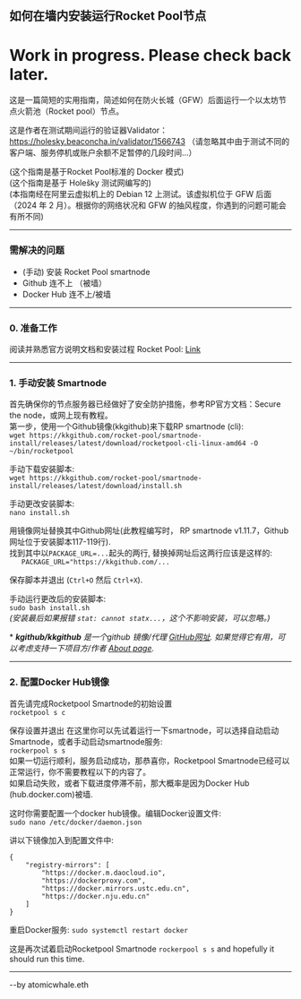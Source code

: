 ## 如何在墙内安装运行Rocket Pool节点

# Work in progress. Please check back later.  

这是一篇简短的实用指南，简述如何在防火长城（GFW）后面运行一个以太坊节点火箭池（Rocket pool）节点。

这是作者在测试期间运行的验证器Validator：https://holesky.beaconcha.in/validator/1566743 （请忽略其中由于测试不同的客户端、服务停机或账户余额不足暂停的几段时间…）  

(这个指南是基于Rocket Pool标准的 Docker 模式)  
(这个指南是基于 Holešky 测试网编写的)  
(本指南经在阿里云虚拟机上的 Debian 12 上测试。该虚拟机位于 GFW 后面（2024 年 2 月）。根据你的网络状况和 GFW 的抽风程度，你遇到的问题可能会有所不同)  
  

---
### 需解决的问题
* (手动) 安装 Rocket Pool smartnode
* Github 连不上 （被墙）
* Docker Hub 连不上/被墙

---
### 0. 准备工作
阅读并熟悉官方说明文档和安装过程 Rocket Pool: [Link](https://docs.rocketpool.net/guides/node/responsibilities)

---
### 1. 手动安装 Smartnode
首先确保你的节点服务器已经做好了安全防护措施，参考RP官方文档：Secure the node，或网上现有教程。  
第一步，使用一个Github镜像(kkgithub)来下载RP smartnode (cli):  
`wget https://kkgithub.com/rocket-pool/smartnode-install/releases/latest/download/rocketpool-cli-linux-amd64 -O ~/bin/rocketpool`  
  
手动下载安装脚本:  
`wget https://kkgithub.com/rocket-pool/smartnode-install/releases/latest/download/install.sh`  
  
手动更改安装脚本:  
`nano install.sh`
  
用镜像网址替换其中Github网址(此教程编写时， RP smartnode v1.11.7，Github网址位于安装脚本117-119行).  
找到其中以`PACKAGE_URL=...`起头的两行, 替换掉网址后这两行应该是这样的:  
`   PACKAGE_URL="https://kkgithub.com/...`
  
保存脚本并退出 (`Ctrl+O` 然后 `Ctrl+X`).  
  
手动运行更改后的安装脚本:  
`sudo bash install.sh`  
*(安装最后如果报错 `stat: cannot statx...`，这个不影响安装，可以忽略。)*
  
\*  *__kgithub/kkgithub__ 是一个github 镜像/代理 [GitHub网址](https://github.com/kgithub666/kgithub). 如果觉得它有用，可以考虑支持一下项目方/作者 [About page](https://help.kkgithub.com/donate/).*

---
### 2. 配置Docker Hub镜像
首先请完成Rocketpool Smartnode的初始设置  
`rocketpool s c`  
  
保存设置并退出
在这里你可以先试着运行一下smartnode，可以选择自动启动Smartnode，或者手动启动smartnode服务:   
`rockerpool s s`  
如果一切运行顺利，服务启动成功，那恭喜你，Rocketpool Smartnode已经可以正常运行，你不需要教程以下的内容了。  
如果启动失败，或者下载进度停滞不前，那大概率是因为Docker Hub (hub.docker.com)被墙.  
  
这时你需要配置一个docker hub镜像。编辑Docker设置文件:  
`sudo nano /etc/docker/daemon.json`  

讲以下镜像加入到配置文件中:
```
{
    "registry-mirrors": [
        "https://docker.m.daocloud.io",
        "https://dockerproxy.com",
        "https://docker.mirrors.ustc.edu.cn",
        "https://docker.nju.edu.cn"
    ]
}
```

重启Docker服务:
`sudo systemctl restart docker`  

这是再次试着启动Rocketpool Smartnode
`rockerpool s s`
and hopefully it should run this time.  
  
---
--by atomicwhale.eth
